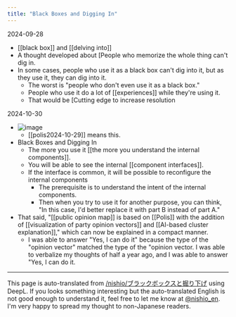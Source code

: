```yaml
---
title: "Black Boxes and Digging In"
---
```


2024-09-28
- [[black box]] and [[delving into]]
- A thought developed about [People who memorize the whole thing can't dig in.
- In some cases, people who use it as a black box can't dig into it, but as they use it, they can dig into it.
    - The worst is "people who don't even use it as a black box."
    - People who use it do a lot of [[experiences]] while they're using it.
    - That would be [Cutting edge to increase resolution

2024-10-30
- ![image](https://gyazo.com/611a590f5cec6413c443f2b62c2ba2e2/thumb/1000)
    - [[polis2024-10-29]] means this.
- Black Boxes and Digging In
    - The more you use it [[the more you understand the internal components]].
    - You will be able to see the internal [[component interfaces]].
    - If the interface is common, it will be possible to reconfigure the internal components
        - The prerequisite is to understand the intent of the internal components.
        - Then when you try to use it for another purpose, you can think, "In this case, I'd better replace it with part B instead of part A."
- That said, "[[public opinion map]] is based on [[Polis]] with the addition of [[visualization of party opinion vectors]] and [[AI-based cluster explanation]]," which can now be explained in a compact manner.
    - I was able to answer "Yes, I can do it" because the type of the "opinion vector" matched the type of the "opinion vector. I was able to verbalize my thoughts of half a year ago, and I was able to answer "Yes, I can do it.

---
This page is auto-translated from [/nishio/ブラックボックスと掘り下げ](https://scrapbox.io/nishio/ブラックボックスと掘り下げ) using DeepL. If you looks something interesting but the auto-translated English is not good enough to understand it, feel free to let me know at [@nishio_en](https://twitter.com/nishio_en). I'm very happy to spread my thought to non-Japanese readers.